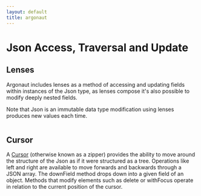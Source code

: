 ```yaml
---
layout: default
title: argonaut
---
```


<div id="main">

<script type="text/javascript">
  examples([
  'LensExample',
  'JsonZipper'
  ]);
</script>

<h1>Json Access, Traversal and Update</h1>

<div id="content">

<h2>Lenses</h2>

<p>
Argonaut includes lenses as a method of accessing and updating fields within instances of the Json type,
as lenses compose it's also possible to modify deeply nested fields.
</p>

<p>
Note that Json is an immutable data type modification using lenses produces new values each time.
</p>

<pre class="prettyprint lang-scala linenums" id="example_LensExample">
</pre>


<h2>Cursor</h2>

<p>
A <a href="http://argonaut.io/scaladocs/#argonaut.Cursor">Cursor</a> (otherwise known as a zipper)
provides the ability to move around the structure of the Json as if it were structured as a tree.
Operations like left and right are available to move forwards and backwards through a JSON array.
The downField method drops down into a given field of an object. Methods that modify elements
such as delete or withFocus operate in relation to the current position of the cursor.
</p>

<pre class="prettyprint lang-scala linenums" id="example_JsonZipper">
</pre>

</div>

</div>
